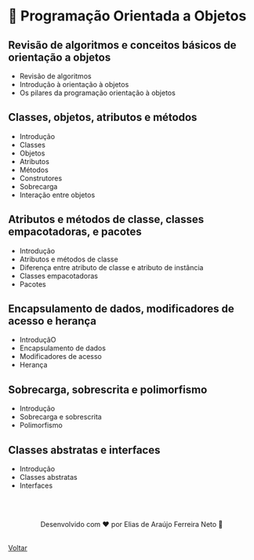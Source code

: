 # 🧠 Programação Orientada a Objetos

## Revisão de algoritmos e conceitos básicos de orientação a objetos

- Revisão de algoritmos
- Introdução à orientação à objetos
- Os pilares da programação orientação à objetos

## Classes, objetos, atributos e métodos

- Introdução
- Classes
- Objetos
- Atributos
- Métodos
- Construtores
- Sobrecarga
- Interação entre objetos

## Atributos e métodos de classe, classes empacotadoras, e pacotes

- Introdução
- Atributos e métodos de classe
- Diferença entre atributo de classe e atributo de instância
- Classes empacotadoras
- Pacotes

## Encapsulamento de dados, modificadores de acesso e herança

- IntroduçãO
- Encapsulamento de dados
- Modificadores de acesso
- Herança

## Sobrecarga, sobrescrita e polimorfismo

- Introdução
- Sobrecarga e sobrescrita
- Polimorfismo

## Classes abstratas e interfaces

- Introdução
- Classes abstratas
- Interfaces

<br>
<br>

<p align="center"> Desenvolvido com ❤ por Elias de Araújo Ferreira Neto 👋 <p>

<br>
<a href="../../README.md">Voltar</a>
